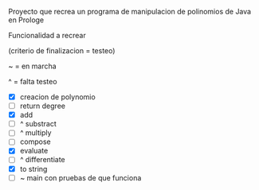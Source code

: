 Proyecto que recrea un programa de manipulacion de polinomios de Java en Prologe

Funcionalidad a recrear 

(criterio de finalizacion = testeo)

~ = en marcha

^ = falta testeo

- [x] creacion de polynomio
- [ ] return degree
- [x] add 
- [ ] ^ substract
- [ ] ^ multiply
- [ ] compose
- [x] evaluate
- [ ] ^ differentiate
- [x] to string
- [ ] ~ main con pruebas de que funciona
